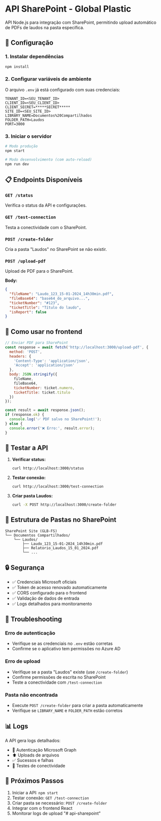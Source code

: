 
# API SharePoint - Global Plastic

API Node.js para integração com SharePoint, permitindo upload automático de PDFs de laudos na pasta específica.

## 🚀 Configuração

### 1. Instalar dependências
```bash
npm install
```

### 2. Configurar variáveis de ambiente
O arquivo `.env` já está configurado com suas credenciais:

```env
TENANT_ID=<SEU_TENANT_ID>
CLIENT_ID=<SEU_CLIENT_ID>
CLIENT_SECRET=*****SECRET*****
SITE_ID=<SEU_SITE_ID>
LIBRARY_NAME=Documentos%20Compartilhados
FOLDER_PATH=Laudos
PORT=3000
```

### 3. Iniciar o servidor
```bash
# Modo produção
npm start

# Modo desenvolvimento (com auto-reload)
npm run dev
```

## 📋 Endpoints Disponíveis

### `GET /status`
Verifica o status da API e configurações.

### `GET /test-connection`
Testa a conectividade com o SharePoint.

### `POST /create-folder`
Cria a pasta "Laudos" no SharePoint se não existir.

### `POST /upload-pdf`
Upload de PDF para o SharePoint.

**Body:**
```json
{
  "fileName": "Laudo_123_15-01-2024_14h30min.pdf",
  "fileBase64": "base64_do_arquivo...",
  "ticketNumber": "#123",
  "ticketTitle": "Título do laudo",
  "isReport": false
}
```

## 🔧 Como usar no frontend

```javascript
// Enviar PDF para SharePoint
const response = await fetch('http://localhost:3000/upload-pdf', {
  method: 'POST',
  headers: { 
    'Content-Type': 'application/json',
    'Accept': 'application/json'
  },
  body: JSON.stringify({ 
    fileName, 
    fileBase64,
    ticketNumber: ticket.numero,
    ticketTitle: ticket.titulo
  })
});

const result = await response.json();
if (response.ok) {
  console.log('✅ PDF salvo no SharePoint!');
} else {
  console.error('❌ Erro:', result.error);
}
```

## 🧪 Testar a API

1. **Verificar status:**
   ```bash
   curl http://localhost:3000/status
   ```

2. **Testar conexão:**
   ```bash
   curl http://localhost:3000/test-connection
   ```

3. **Criar pasta Laudos:**
   ```bash
   curl -X POST http://localhost:3000/create-folder
   ```

## 📁 Estrutura de Pastas no SharePoint

```
SharePoint Site (GLB-FS)
└── Documentos Compartilhados/
    └── Laudos/
        ├── Laudo_123_15-01-2024_14h30min.pdf
        ├── Relatorio_Laudos_15_01_2024.pdf
        └── ...
```

## 🔒 Segurança

- ✅ Credenciais Microsoft oficiais
- ✅ Token de acesso renovado automaticamente
- ✅ CORS configurado para o frontend
- ✅ Validação de dados de entrada
- ✅ Logs detalhados para monitoramento

## 🚨 Troubleshooting

### Erro de autenticação
- Verifique se as credenciais no `.env` estão corretas
- Confirme se o aplicativo tem permissões no Azure AD

### Erro de upload
- Verifique se a pasta "Laudos" existe (use `/create-folder`)
- Confirme permissões de escrita no SharePoint
- Teste a conectividade com `/test-connection`

### Pasta não encontrada
- Execute `POST /create-folder` para criar a pasta automaticamente
- Verifique se `LIBRARY_NAME` e `FOLDER_PATH` estão corretos

## 📊 Logs

A API gera logs detalhados:
- 🔐 Autenticação Microsoft Graph
- ⬆️ Uploads de arquivos
- ✅ Sucessos e falhas
- 🧪 Testes de conectividade

## 🎯 Próximos Passos

1. Iniciar a API: `npm start`
2. Testar conexão: `GET /test-connection`
3. Criar pasta se necessário: `POST /create-folder`
4. Integrar com o frontend React
5. Monitorar logs de upload
"# api-sharepoint" 
